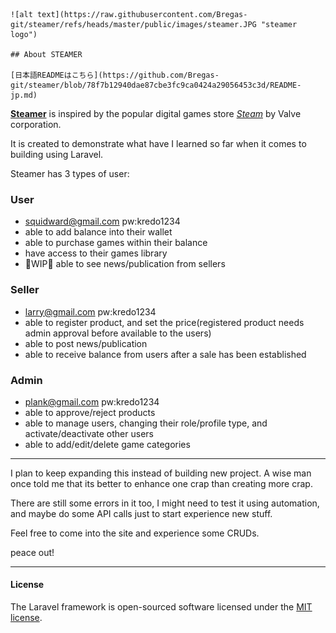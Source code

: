 
<p style="text-align:center;">
    
    ![alt text](https://raw.githubusercontent.com/Bregas-git/steamer/refs/heads/master/public/images/steamer.JPG "steamer logo")

    ## About STEAMER

    [日本語READMEはこちら](https://github.com/Bregas-git/steamer/blob/78f7b12940dae87cbe3fc9ca0424a29056453c3d/README-jp.md)
</p>

**[Steamer](https://bre-portfolio.fun)** is inspired by the popular digital games store _[Steam](https://store.steampowered.com/)_ by Valve corporation.

It is created to demonstrate what have I learned so far when it comes to building using Laravel.

Steamer has 3 types of user:

### User
- squidward@gmail.com pw:kredo1234
- able to add balance into their wallet
- able to purchase games within their balance
- have access to their games library
- 🚧WIP🚧 able to see news/publication from sellers


### Seller
- larry@gmail.com pw:kredo1234
- able to register product, and set the price(registered product needs admin approval before available to the users)
- able to post news/publication
- able to receive balance from users after a sale has been established

### Admin
- plank@gmail.com pw:kredo1234
- able to approve/reject products
- able to manage users, changing their role/profile type, and activate/deactivate other users
- able to add/edit/delete game categories

---

I plan to keep expanding this instead of building new project. A wise man once told me that its better to enhance one crap than creating more crap.

There are still some errors in it too, I might need to test it using automation, and maybe do some API calls just to start experience new stuff.

Feel free to come into the site and experience some CRUDs.

peace out!

---

#### License
The Laravel framework is open-sourced software licensed under the [MIT license](https://opensource.org/licenses/MIT).
